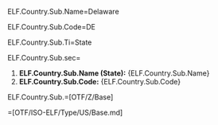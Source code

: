 ELF.Country.Sub.Name=Delaware

ELF.Country.Sub.Code=DE

ELF.Country.Sub.Ti=State

ELF.Country.Sub.sec=<ol><li><b>ELF.Country.Sub.Name (State):</b> {ELF.Country.Sub.Name}<li><b>ELF.Country.Sub.Code:</b> {ELF.Country.Sub.Code}</ol>

ELF.Country.Sub.=[OTF/Z/Base]

=[OTF/ISO-ELF/Type/US/Base.md]